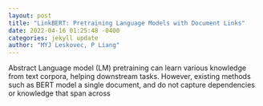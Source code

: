 ```yaml
--- 
layout: post 
title: "LinkBERT: Pretraining Language Models with Document Links" 
date: 2022-04-16 01:25:48 -0400 
categories: jekyll update 
author: "MYJ Leskovec, P Liang" 
--- 
```

Abstract Language model (LM) pretraining can learn various knowledge from text corpora, helping downstream tasks. However, existing methods such as BERT model a single document, and do not capture dependencies or knowledge that span across